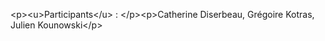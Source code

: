 &lt;p&gt;&lt;u&gt;Participants&lt;&#x2F;u&gt; : &lt;&#x2F;p&gt;&lt;p&gt;Catherine Diserbeau, Grégoire Kotras, Julien Kounowski&lt;&#x2F;p&gt;